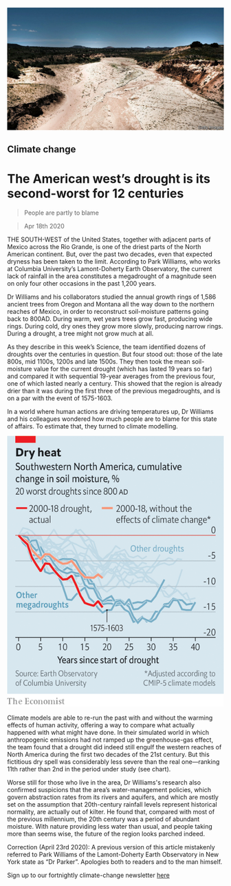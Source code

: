 ![](./images/20200418_STP503.jpg)

## Climate change

# The American west’s drought is its second-worst for 12 centuries

> People are partly to blame

> Apr 18th 2020

THE SOUTH-WEST of the United States, together with adjacent parts of Mexico across the Rio Grande, is one of the driest parts of the North American continent. But, over the past two decades, even that expected dryness has been taken to the limit. According to Park Williams, who works at Columbia University’s Lamont-Doherty Earth Observatory, the current lack of rainfall in the area constitutes a megadrought of a magnitude seen on only four other occasions in the past 1,200 years.

Dr Williams and his collaborators studied the annual growth rings of 1,586 ancient trees from Oregon and Montana all the way down to the northern reaches of Mexico, in order to reconstruct soil-moisture patterns going back to 800AD. During warm, wet years trees grow fast, producing wide rings. During cold, dry ones they grow more slowly, producing narrow rings. During a drought, a tree might not grow much at all.



As they describe in this week’s Science, the team identified dozens of droughts over the centuries in question. But four stood out: those of the late 800s, mid 1100s, 1200s and late 1500s. They then took the mean soil-moisture value for the current drought (which has lasted 19 years so far) and compared it with sequential 19-year averages from the previous four, one of which lasted nearly a century. This showed that the region is already drier than it was during the first three of the previous megadroughts, and is on a par with the event of 1575-1603.

In a world where human actions are driving temperatures up, Dr Williams and his colleagues wondered how much people are to blame for this state of affairs. To estimate that, they turned to climate modelling.

![](./images/20200418_STC244.png)

Climate models are able to re-run the past with and without the warming effects of human activity, offering a way to compare what actually happened with what might have done. In their simulated world in which anthropogenic emissions had not ramped up the greenhouse-gas effect, the team found that a drought did indeed still engulf the western reaches of North America during the first two decades of the 21st century. But this fictitious dry spell was considerably less severe than the real one—ranking 11th rather than 2nd in the period under study (see chart).

Worse still for those who live in the area, Dr Williams's research also confirmed suspicions that the area’s water-management policies, which govern abstraction rates from its rivers and aquifers, and which are mostly set on the assumption that 20th-century rainfall levels represent historical normality, are actually out of kilter. He found that, compared with most of the previous millennium, the 20th century was a period of abundant moisture. With nature providing less water than usual, and people taking more than seems wise, the future of the region looks parched indeed.

Correction (April 23rd 2020): A previous version of this article mistakenly referred to Park Williams of the Lamont-Doherty Earth Observatory in New York state as “Dr Parker”. Apologies both to readers and to the man himself.

Sign up to our fortnightly climate-change newsletter [here](https://www.economist.com//theclimateissue/)